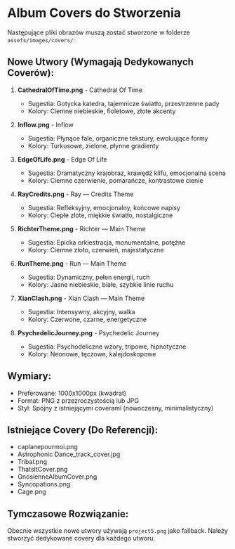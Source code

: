 # Album Covers do Stworzenia

Następujące pliki obrazów muszą zostać stworzone w folderze `assets/images/covers/`:

## Nowe Utwory (Wymagają Dedykowanych Coverów):

1. **CathedralOfTime.png** - Cathedral Of Time
   - Sugestia: Gotycka katedra, tajemnicze światło, przestrzenne pady
   - Kolory: Ciemne niebieskie, fioletowe, złote akcenty

2. **Inflow.png** - Inflow
   - Sugestia: Płynące fale, organiczne tekstury, ewoluujące formy
   - Kolory: Turkusowe, zielone, płynne gradienty

3. **EdgeOfLife.png** - Edge Of Life
   - Sugestia: Dramatyczny krajobraz, krawędź klifu, emocjonalna scena
   - Kolory: Ciemne czerwienie, pomarańcze, kontrastowe cienie

4. **RayCredits.png** - Ray — Credits Theme
   - Sugestia: Refleksyjny, emocjonalny, końcowe napisy
   - Kolory: Ciepłe złote, miękkie światło, nostalgiczne

5. **RichterTheme.png** - Richter — Main Theme
   - Sugestia: Epicka orkiestracja, monumentalne, potężne
   - Kolory: Ciemne złoto, czerwień, majestatyczne

6. **RunTheme.png** - Run — Main Theme
   - Sugestia: Dynamiczny, pełen energii, ruch
   - Kolory: Jasne niebieskie, białe, szybkie linie ruchu

7. **XianClash.png** - Xian Clash — Main Theme
   - Sugestia: Intensywny, akcyjny, walka
   - Kolory: Czerwone, czarne, energetyczne

8. **PsychedelicJourney.png** - Psychedelic Journey
   - Sugestia: Psychodeliczne wzory, tripowe, hipnotyczne
   - Kolory: Neonowe, tęczowe, kalejdoskopowe

## Wymiary:
- Preferowane: 1000x1000px (kwadrat)
- Format: PNG z przezroczystością lub JPG
- Styl: Spójny z istniejącymi coverami (nowoczesny, minimalistyczny)

## Istniejące Covery (Do Referencji):
- caplanepourmoi.png
- Astrophonic Dance_track_cover.jpg
- Tribal.png
- ThatsItCover.png
- GnosienneAlbumCover.png
- Syncopations.png
- Cage.png

## Tymczasowe Rozwiązanie:
Obecnie wszystkie nowe utwory używają `project5.png` jako fallback.
Należy stworzyć dedykowane covery dla każdego utworu.
